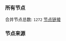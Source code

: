 ### 所有节点
合并节点总数: `1272`
[节点链接](https://raw.githubusercontent.com/rzhy1/11/master/sub/sub_merge_base64.txt)

### 节点来源
